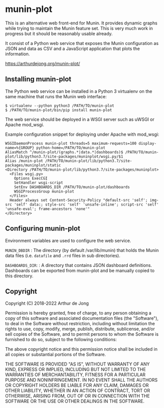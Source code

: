 munin-plot
==========

This is an alternative web front-end for Munin. It provides dynamic graphs
while trying to maintain the Munin feature set. This is very much work in
progress but it should be reasonably usable already.

It consist of a Python web service that exposes the Munin configuration as
JSON and data as CSV and a JavaScript application that plots the information.

https://arthurdejong.org/munin-plot/

Installing munin-plot
---------------------

The Python web service can be installed in a Python 3 virtualenv on the same
machine that runs the Munin web interface:

    $ virtualenv --python python3 /PATH/TO/munin-plot
    $ /PATH/TO/munin-plot/bin/pip install munin-plot

The web service should be deployed in a WSGI server such as uWSGI or Apache
mod_wsgi.

Example configuration snippet for deploying under Apache with mod_wsgi:

    WSGIDaemonProcess munin-plot threads=5 maximum-requests=100 display-name=%{GROUP} python-home=/PATH/TO/munin-plot
    AliasMatch ^/munin-plot/(graphs.*|data.*|dashboards)$ /PATH/TO/munin-plot/lib/python3.7/site-packages/muninplot/wsgi.py/$1
    Alias /munin-plot /PATH/TO/munin-plot/lib/python3.7/site-packages/muninplot/static
    <Directory /PATH/TO/munin-plot/lib/python3.7/site-packages/muninplot>
      <Files wsgi.py>
        Options ExecCGI
        SetHandler wsgi-script
        SetEnv DASHBOARDS_DIR /PATH/TO/munin-plot/dashboards
        WSGIProcessGroup munin-plot
      </Files>
      Header always set Content-Security-Policy "default-src 'self'; img-src 'self' data:; style-src 'self' 'unsafe-inline'; script-src 'self' 'unsafe-eval'; frame-ancestors 'none'"
    </Directory>


Configuring munin-plot
----------------------

Environment variables are used to configure the web service.

``MUNIN_DBDIR``
: The directory (by default /var/lib/munin) that holds the Munin data files
(i.e. ``datafile`` and ``.rrd`` files in sub directories).

``DASHBOARDS_DIR``:
: A directory that contains JSON dashboard definitions. Dashboards can be
exported from munin-plot and be manually copied to this directory.


Copyright
---------

Copyright (C) 2018-2022 Arthur de Jong

Permission is hereby granted, free of charge, to any person obtaining a
copy of this software and associated documentation files (the "Software"),
to deal in the Software without restriction, including without limitation
the rights to use, copy, modify, merge, publish, distribute, sublicense,
and/or sell copies of the Software, and to permit persons to whom the
Software is furnished to do so, subject to the following conditions:

The above copyright notice and this permission notice shall be included in
all copies or substantial portions of the Software.

THE SOFTWARE IS PROVIDED "AS IS", WITHOUT WARRANTY OF ANY KIND, EXPRESS OR
IMPLIED, INCLUDING BUT NOT LIMITED TO THE WARRANTIES OF MERCHANTABILITY,
FITNESS FOR A PARTICULAR PURPOSE AND NONINFRINGEMENT. IN NO EVENT SHALL THE
AUTHORS OR COPYRIGHT HOLDERS BE LIABLE FOR ANY CLAIM, DAMAGES OR OTHER
LIABILITY, WHETHER IN AN ACTION OF CONTRACT, TORT OR OTHERWISE, ARISING
FROM, OUT OF OR IN CONNECTION WITH THE SOFTWARE OR THE USE OR OTHER
DEALINGS IN THE SOFTWARE.
